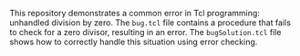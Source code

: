 This repository demonstrates a common error in Tcl programming: unhandled division by zero.  The `bug.tcl` file contains a procedure that fails to check for a zero divisor, resulting in an error. The `bugSolution.tcl` file shows how to correctly handle this situation using error checking.